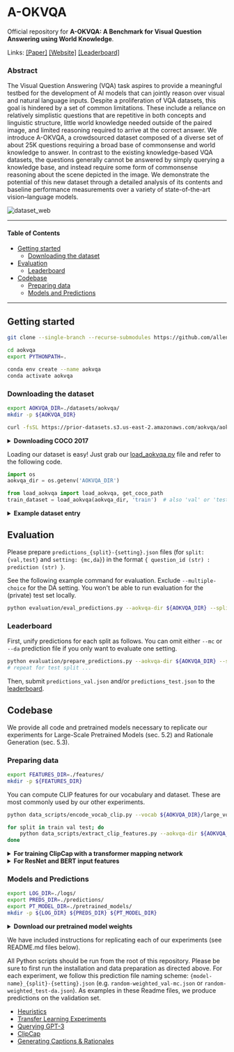 # A-OKVQA

Official repository for **A-OKVQA: A Benchmark for Visual Question Answering using World Knowledge**.

Links: [[Paper]]() [[Website]](https://aokvqa.allenai.org) [[Leaderboard]](https://leaderboard.allenai.org/aokvqa)

### Abstract

The Visual Question Answering (VQA) task aspires to provide a meaningful testbed for the development of AI models that can jointly reason over visual and natural language inputs. Despite a proliferation of VQA datasets, this goal is hindered by a set of common limitations. These include a reliance on relatively simplistic questions that are repetitive in both concepts and linguistic structure, little world knowledge needed outside of the paired image, and limited reasoning required to arrive at the correct answer. We introduce A-OKVQA, a crowdsourced dataset composed of a diverse set of about 25K questions requiring a broad base of commonsense and world knowledge to answer. In contrast to the existing knowledge-based VQA datasets, the questions generally cannot be answered by simply querying a knowledge base, and instead require some form of commonsense reasoning about the scene depicted in the image.  We demonstrate the potential of this new dataset through a detailed analysis of its contents and baseline performance measurements over a variety of state-of-the-art vision–language models.

![dataset_web](https://user-images.githubusercontent.com/28768645/170799740-f0d9ea60-6aff-4322-98d5-cae8e05983f4.svg)

<hr>

#### Table of Contents

- [Getting started](#getting-started)
  * [Downloading the dataset](#downloading-the-dataset)
- [Evaluation](#evaluation)
  * [Leaderboard](#leaderboard)
- [Codebase](#codebase)
  * [Preparing data](#preparing-data)
  * [Models and Predictions](#models-and-predictions)

<hr>

## Getting started

```bash
git clone --single-branch --recurse-submodules https://github.com/allenai/aokvqa.git

cd aokvqa
export PYTHONPATH=.

conda env create --name aokvqa
conda activate aokvqa
```

### Downloading the dataset

```bash
export AOKVQA_DIR=./datasets/aokvqa/
mkdir -p ${AOKVQA_DIR}

curl -fsSL https://prior-datasets.s3.us-east-2.amazonaws.com/aokvqa/aokvqa_v1p0.tar.gz | tar xvz -C ${AOKVQA_DIR}
```

<details> <summary><b>Downloading COCO 2017</b></summary>

```bash
export COCO_DIR=./datasets/coco/
mkdir -p ${COCO_DIR}

for split in train val test; do
    wget "http://images.cocodataset.org/zips/${split}2017.zip"
    unzip "${split}2017.zip" -d ${COCO_DIR}; rm "${split}2017.zip"
done

wget http://images.cocodataset.org/annotations/annotations_trainval2017.zip
unzip annotations_trainval2017.zip -d ${COCO_DIR}; rm annotations_trainval2017.zip
```

</details>

Loading our dataset is easy! Just grab our [load_aokvqa.py](https://github.com/allenai/aokvqa/blob/main/load_aokvqa.py) file and refer to the following code.

```python
import os
aokvqa_dir = os.getenv('AOKVQA_DIR')

from load_aokvqa import load_aokvqa, get_coco_path
train_dataset = load_aokvqa(aokvqa_dir, 'train')  # also 'val' or 'test'
```

<details> <summary><b>Example dataset entry</b></summary>

```python
dataset_example = train_dataset[0]

print(dataset_example['question_id'])
# 22MexNkBPpdZGX6sxbxVBH

coco_dir = os.getenv('COCO_DIR')
image_path = get_coco_path('train', dataset_example['image_id'], coco_dir)
print(image_path)
# ./datasets/coco/train2017/000000299207.jpg

print(dataset_example['question'])
print(dataset_example['choices'])
# What is the man by the bags awaiting?
# ['skateboarder', 'train', 'delivery', 'cab']

correct_choice = dataset_example['choices'][ dataset_example['correct_choice_idx'] ]
# Corrrect: cab

print(dataset_example['rationales'][0])
# A train would not be on the street, he would not have luggage waiting for a delivery, and the skateboarder is there and not paying attention to him so a cab is the only possible answer.
```

</details>

## Evaluation

Please prepare `predictions_{split}-{setting}.json` files (for `split: {val,test}` and `setting: {mc,da}`) in the format `{ question_id (str) : prediction (str) }`.

See the following example command for evaluation. Exclude `--multiple-choice` for the DA setting. You won't be able to run evaluation for the (private) test set locally.

```bash
python evaluation/eval_predictions.py --aokvqa-dir ${AOKVQA_DIR} --split val --preds ./predictions_val-mc.json --multiple-choice
```

### Leaderboard

First, unify predictions for each split as follows. You can omit either `--mc` or `--da` prediction file if you only want to evaluate one setting.

```bash
python evaluation/prepare_predictions.py --aokvqa-dir ${AOKVQA_DIR} --split val --mc ./predictions_val-mc.json --da ./predictions_val-da.json --out ./predictions_val.json
# repeat for test split ...
```

Then, submit `predictions_val.json` and/or `predictions_test.json` to the [leaderboard](https://leaderboard.allenai.org/aokvqa).

## Codebase

We provide all code and pretrained models necessary to replicate our experiments for Large-Scale Pretrained Models (sec. 5.2) and Rationale Generation (sec. 5.3).

### Preparing data

```bash
export FEATURES_DIR=./features/
mkdir -p ${FEATURES_DIR}
```

You can compute CLIP features for our vocabulary and dataset. These are most commonly used by our other experiments.

```bash
python data_scripts/encode_vocab_clip.py --vocab ${AOKVQA_DIR}/large_vocab_train.csv --model-type ViT-B/32 --out ${FEATURES_DIR}/clip-ViT-B-32_large_vocab.pt

for split in train val test; do
    python data_scripts/extract_clip_features.py --aokvqa-dir ${AOKVQA_DIR} --coco-dir ${COCO_DIR} --split ${split} --model-type ViT-B/32 --out ${FEATURES_DIR}/clip-ViT-B-32_${split}.pt
done
```

<details> <summary><b>For training ClipCap with a transformer mapping network</b></summary>

If you want to train our ClipCap models with the transformer mapping network (instead of an MLP, like we do), you'll also need to run `extract_clip_features.py` with `--model-type RN50x4`.

</details>

<details> <summary><b>For ResNet and BERT input features</b></summary>

Our ResNet and BERT classification experiments require these respective features instead of CLIP. To generate these, please run the following commands:

```bash
# ResNet
for split in train val test; do
    python data_scripts/extract_resnet_features.py --aokvqa-dir ${AOKVQA_DIR} --coco-dir ${COCO_DIR} --split ${split} --out ${FEATURES_DIR}/resnet_${split}.pt
done

# BERT
for split in train val test; do
    python data_scripts/extract_bert_features.py --aokvqa-dir ${AOKVQA_DIR} --split ${split} --out ${FEATURES_DIR}/bert_${split}.pt
done
```

</details>

### Models and Predictions

```bash
export LOG_DIR=./logs/
export PREDS_DIR=./predictions/
export PT_MODEL_DIR=./pretrained_models/
mkdir -p ${LOG_DIR} ${PREDS_DIR} ${PT_MODEL_DIR}
```

<details> <summary><b>Download our pretrained model weights</b></summary>

```bash
# Checkpoints for transfer learning experiments
curl -fsSL https://prior-model-weights.s3.us-east-2.amazonaws.com/aokvqa/transfer_exp_checkpoints.tar.gz | tar xvz -C ${PT_MODEL_DIR}/aokvqa_models

# Checkpoints for ClipCap models (generating answers and rationales)
curl -fsSL https://prior-model-weights.s3.us-east-2.amazonaws.com/aokvqa/clipcap_checkpoints.tar.gz | tar xvz -C ${PT_MODEL_DIR}/aokvqa_models
```

</details>

We have included instructions for replicating each of our experiments (see README.md files below).

All Python scripts should be run from the root of this repository. Please be sure to first run the installation and data preparation as directed above.
For each experiment, we follow this prediction file naming scheme: `{model-name}_{split}-{setting}.json` (e.g. `random-weighted_val-mc.json` or `random-weighted_test-da.json`). As examples in these Readme files, we produce predictions on the validation set.

- [Heuristics](./heuristics/README.md)
- [Transfer Learning Experiments](./transfer_experiments/README.md)
- [Querying GPT-3](./gpt3/README.md)
- [ClipCap](https://github.com/allenai/aokvqa/blob/ClipCap/README.md)
- [Generating Captions & Rationales](https://github.com/allenai/aokvqa/blob/ClipCap/README.md)
